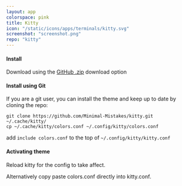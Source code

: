 ```yaml
---
layout: app
colorspace: pink
title: Kitty
icon: "/static/icons/apps/terminals/kitty.svg"
screenshot: "screenshot.png"
repo: "kitty"
---
```


#### Install

Download using the [GitHub .zip](https://github.com/Minimal-Mistakes/kitty/archive/master.zip) download option

#### Install using Git

If you are a git user, you can install the theme and keep up to date by cloning the repo:

```
git clone https://github.com/Minimal-Mistakes/kitty.git ~/.cache/kitty/
cp ~/.cache/kitty/colors.conf ~/.config/kitty/colors.conf
```

add `include colors.conf` to the top of `~/.config/kitty/kitty.conf`

#### Activating theme

Reload kitty for the config to take affect.

Alternatively copy paste colors.conf directly into kitty.conf.
